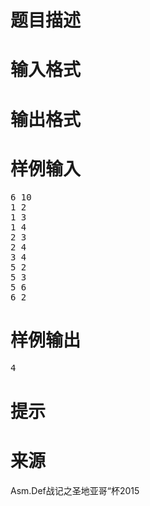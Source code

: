 

# 题目描述



# 输入格式



# 输出格式



# 样例输入


<pre>6 10
1 2
1 3
1 4
2 3
2 4
3 4
5 2
5 3
5 6
6 2</pre>

# 样例输出


<pre>4</pre>

# 提示



# 来源


<p>
Asm.Def战记之圣地亚哥“杯2015
</p>
